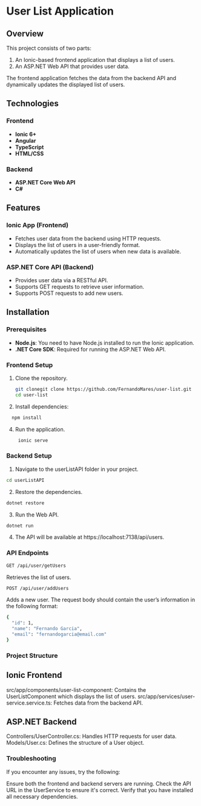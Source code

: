 # User List Application

## Overview

This project consists of two parts: 
1. An Ionic-based frontend application that displays a list of users.
2. An ASP.NET Web API that provides user data.

The frontend application fetches the data from the backend API and dynamically updates the displayed list of users.

## Technologies

### Frontend
- **Ionic 6+**
- **Angular**
- **TypeScript**
- **HTML/CSS**

### Backend
- **ASP.NET Core Web API**
- **C#**

## Features

### Ionic App (Frontend)
- Fetches user data from the backend using HTTP requests.
- Displays the list of users in a user-friendly format.
- Automatically updates the list of users when new data is available.

### ASP.NET Core API (Backend)
- Provides user data via a RESTful API.
- Supports GET requests to retrieve user information.
- Supports POST requests to add new users.

## Installation

### Prerequisites

- **Node.js**: You need to have Node.js installed to run the Ionic application.
- **.NET Core SDK**: Required for running the ASP.NET Web API.

### Frontend Setup

1. Clone the repository.
   ```bash
   git clonegit clone https://github.com/FernandoMares/user-list.git
   cd user-list
2. Install dependencies:
 ```bash
   npm install
```
4. Run the application.
   ```bash
    ionic serve

### Backend Setup

1. Navigate to the userListAPI folder in your project.
```bash
cd userListAPI
```
2. Restore the dependencies.
```bash
dotnet restore
```
3. Run the Web API.
```bash
dotnet run
```
4. The API will be available at https://localhost:7138/api/users.

### API Endpoints
```bash
GET /api/user/getUsers
```
Retrieves the list of users.
```bash
POST /api/user/addUsers
```
Adds a new user. The request body should contain the user’s information in the following format:
```bash
{
  "id": 1,
  "name": "Fernando Garcia",
  "email": "fernandogarcia@email.com"
}
```

### Project Structure

## Ionic Frontend
src/app/components/user-list-component: Contains the UserListComponent which displays the list of users.
src/app/services/user-service.service.ts: Fetches data from the backend API.

## ASP.NET Backend
Controllers/UserController.cs: Handles HTTP requests for user data.
Models/User.cs: Defines the structure of a User object.


### Troubleshooting
If you encounter any issues, try the following:

Ensure both the frontend and backend servers are running.
Check the API URL in the UserService to ensure it's correct.
Verify that you have installed all necessary dependencies.




